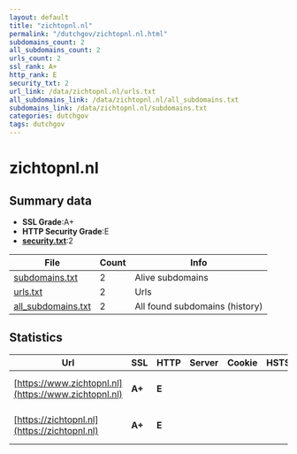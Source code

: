```yaml
---
layout: default
title: "zichtopnl.nl"
permalink: "/dutchgov/zichtopnl.nl.html"
subdomains_count: 2
all_subdomains_count: 2
urls_count: 2
ssl_rank: A+
http_rank: E
security_txt: 2
url_link: /data/zichtopnl.nl/urls.txt
all_subdomains_link: /data/zichtopnl.nl/all_subdomains.txt
subdomains_link: /data/zichtopnl.nl/subdomains.txt
categories: dutchgov
tags: dutchgov
---
```



# zichtopnl.nl
## Summary data


 - **SSL Grade**:A+
 - **HTTP Security Grade**:E
 - **[security.txt](https://www.digitaleoverheid.nl/nieuws/standaard-security-txt-nu-verplicht-voor-overheid/)**:2


| File       | Count | Info |
|------------|-------|------|
|[subdomains.txt](/DutchGovScope/data/zichtopnl.nl/subdomains.txt)|2|Alive subdomains|
|[urls.txt](/DutchGovScope/data/zichtopnl.nl/urls.txt)|2|Urls|
|[all_subdomains.txt](/DutchGovScope/data/zichtopnl.nl/all_subdomains.txt)|2|All found subdomains (history)|


## Statistics


| Url | SSL | HTTP | Server | Cookie | HSTS | CORS | CTO | CSP | XFO | XXP | RP |FP| Tech |Title |
|--------|-------|-------|------|------|------|------|------|------|------|------|------|------|------|------|
|[https://www.zichtopnl.nl](https://www.zichtopnl.nl)| **A+**| **E**|| | | | | | | | :white_check_mark: | |HSTS Microsoft ASP.NET|Object moved|
|[https://zichtopnl.nl](https://zichtopnl.nl)| **A+**| **E**|| | | | | | | | :white_check_mark: | |HSTS Microsoft ASP.NET|Object moved|

